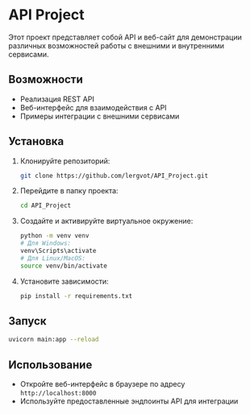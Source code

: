 # API Project

Этот проект представляет собой API и веб-сайт для демонстрации различных возможностей работы с внешними и внутренними сервисами.

## Возможности

- Реализация REST API
- Веб-интерфейс для взаимодействия с API
- Примеры интеграции с внешними сервисами

## Установка

1. Клонируйте репозиторий:
    ```bash
    git clone https://github.com/lergvot/API_Project.git
    ```
2. Перейдите в папку проекта:
    ```bash
    cd API_Project
    ```
3. Создайте и активируйте виртуальное окружение:
    ```bash
    python -m venv venv
    # Для Windows:
    venv\Scripts\activate
    # Для Linux/MacOS:
    source venv/bin/activate
    ```
4. Установите зависимости:
    ```bash
    pip install -r requirements.txt
    ```

## Запуск

```bash
uvicorn main:app --reload
```

## Использование

- Откройте веб-интерфейс в браузере по адресу `http://localhost:8000`
- Используйте предоставленные эндпоинты API для интеграции


